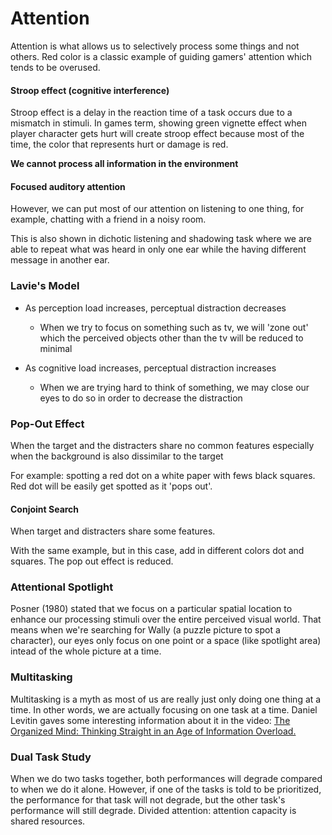 # Attention

Attention is what allows us to selectively process some things and not others.
Red color is a classic example of guiding gamers' attention which tends to be overused.

#### Stroop effect (cognitive interference)
Stroop effect is a delay in the reaction time of a task occurs due to a mismatch in stimuli. In games term, showing green vignette effect when player character gets hurt will create stroop effect because most of the time, the color that represents hurt or damage is red.

**We cannot process all information in the environment**

#### Focused auditory attention
However, we can put most of our attention on listening to one thing, for example, chatting with a friend in a noisy room.

This is also shown in dichotic listening and shadowing task where we are able to repeat what was heard in only one ear while the having different message in another ear.

### Lavie's Model

- As perception load increases, perceptual distraction decreases
  - When we try to focus on something such as tv, we will 'zone out' which the perceived objects other than the tv will be reduced to minimal

- As cognitive load increases, perceptual distraction increases
  - When we are trying hard to think of something, we may close our eyes to do so in order to decrease the distraction

### Pop-Out Effect
When the target and the distracters share no common features especially when the background is also dissimilar to the target

For example: spotting a red dot on a white paper with fews black squares. Red dot will be easily get spotted as it 'pops out'.

#### Conjoint Search
When target and distracters share some features.

With the same example, but in this case, add in different colors dot and squares. The pop out effect is reduced.

### Attentional Spotlight
Posner (1980) stated that we focus on a particular spatial location to enhance our processing stimuli over the entire perceived visual world. That means when we're searching for Wally (a puzzle picture to spot a character), our eyes only focus on one point or a space (like spotlight area) intead of the whole picture at a time. 

### Multitasking
Multitasking is a myth as most of us are really just only doing one thing at a time. In other words, we are actually focusing on one task at a time. Daniel Levitin gaves some interesting information about it in the video: [The Organized Mind: Thinking Straight in an Age of Information Overload.](https://www.youtube.com/watch?v=aR1TNEHRY-U)

### Dual Task Study
When we do two tasks together, both performances will degrade compared to when we do it alone.
However, if one of the tasks is told to be prioritized, the performance for that task will not degrade, but the other task's performance will still degrade. 
Divided attention: attention capacity is shared resources.
